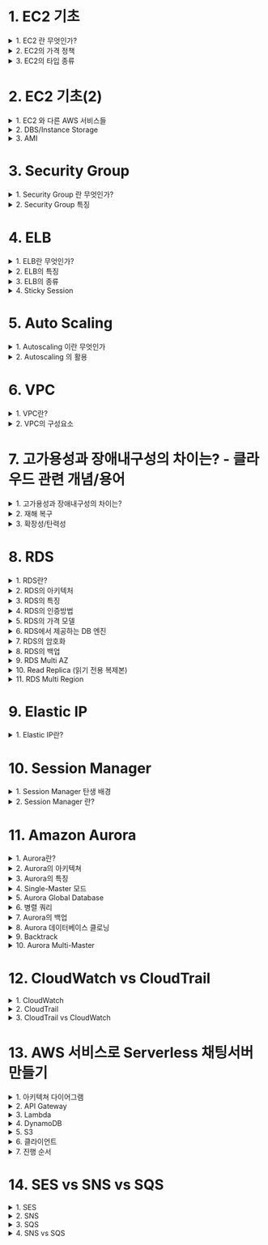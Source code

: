 
# 1. EC2 기초 

<details> <summary> 1. EC2 란 무엇인가? </summary>

## 1. EC2 란 무엇인가?

### 용어
- Elastic Compute Cloud 

### 정의
- Amazon Elastic Compush Cloud(EC2)는 안전하고 크기 조정이 가능한 컴퓨팅 파워를 클라우드에서 제공하는 웹 서비스이다.
- 개발자가 더 쉽게 웹 규모의 클라우드 컴퓨팅 작업을 할 수 있도록 설계되었다.
- Amazon EC2의 간단한 웹 서비스 인터페이스를 통해 간단하고 필요한 용량을 얻고 구성할 수 있다.
- 컴퓨팅 리소스에 대한 포괄적인 제어권을 제공하며, Amazon의 검증된 컴퓨팅 인프라에서 실행할 수 있다. 

### 특징
- 새로운 서버 인스턴스를 획득하고 부팅하는 데 필요한 시간을 단 몇 분으로 단축하므로 컴퓨팅 요구 사항의 변화에 따라 신속하게 용량을 확장하거나 축소할 수 있다.
- 실제 사용한 만큼만 요금을 지불하면 되므로, 컴퓨팅 비용이 절약된다.
- 개발자가 장애에 대한 복원력이 뛰어나고 일반적인 오류 상황에 영향을 받지 않는 애플리케이션을 구축할 수 있도록 도구를 제공한다.


</details>

<details> <summary> 2. EC2의 가격 정책 </summary>

## 2. EC2의 가격 정책

### On-Demand
- 실행하는 인스턴스에 따라 시간 또는 초당 컴퓨팅 파워로 측정된 가격을 지불
  - 약정은 필요 없음
  - 장기적인 수요 예측이 힘들거나 유연하게 EC2를 사용하고 싶을 때
  - 한번 써보고 싶을 때 

### Spot Instance
- 경매 형식으로 시장에 남는 인스턴스를 저렴하게 구매해서 쓰는  방식 
  - 최대 90%정도 저렴
  - 단 언제 도로 내주어야 할지 모름
  - 시작 종료가 자유롭거나 추가적인 컴퓨팅 파워가 필요한 경우 

### 예약 인스턴스(Reserved Instance-RI)
- 미리 일정 기간(1년~3년) 약정해서 쓰는 방식
  - 최대 75%까지 저렴 (On-Demand에 비해서)
  - 수요 예측이 확실할 때
  - 총 비용을 절감하기 위해 어느정도 기간의 약정이 가능한 사용자

### 전용 호스트(Dedicated)
- 실제 물리적인 서버를 임대하는 방식
  - 라이선스 이슈(Windows Server등)
  - 규정에 따라 필요한 경우 



</details>

<details> <summary> 3. EC2의 타입 종류 </summary>

## 3. EC2의 타입 종류

![image](https://user-images.githubusercontent.com/28394879/136486505-60bb1b4e-51f7-47c8-bbc6-681d39df87dd.png)


</details>

# 2. EC2 기초(2) 

<details> <summary> 1. EC2 와 다른 AWS 서비스들 </summary>

## 1. EC2 와 다른 AWS 서비스들

![image](https://user-images.githubusercontent.com/28394879/136922152-6d6d9a9b-6c72-476c-aecf-0f2f8e293f04.png)

</details>

<details> <summary> 2. DBS/Instance Storage </summary>

## 2. DBS/Instance Storage

### 용어 
- Elastic Block Store

### 정의 
- Amazon Elastic Block Store(EBS)는 AWS 클라우드의 Amazon EC2 인스턴스에 사용할 영구 블록 스토리지 볼륨을 제공한다.
- 각 Amazon EBS 볼륨은 가용 영역 내에 자동으로 뽁제되어 구성요소 장애로부터 보호해주고, 고가용성 및 내구성을 제공한다.
- Amazon EBS 볼륨은 워크로드 실행에 필요한 지연 시간이 잛고 일관된 성능을 제공한다.
- Amazon EBS를 사용하면 단 몇 분 내에 사용량을 많게 또는 적게 확장할 수 있으며, 프로비저닝한 부분에 대해서만 저렴한 비용을 지불한다.

![image](https://user-images.githubusercontent.com/28394879/136925202-f5785c89-9377-43ee-8fc2-45bbb47e424d.png)
- EBS Based: 반 영구적인 파일의 저장 가능
  - Snapshot 가능
  - 인스턴스 업그레이드 가능
  - STOP이 가능함
- Instance Store: 휘발성이나 빠른 방식
  - 빠르지만 저장이 필요 없는 경우
  - Stop이 불가능함 



</details>

<details> <summary> 3. AMI </summary>

## 3. AMI

### 용어
- Amazon Machine Image

### 정의
- Amazon 머신 이미지(AMI)는 인스턴스를 시작하는데 필요한 정보를 제공한다.
- 인스턴스를 시작할 때 AMI를 지정해야 한다.
- 동일한 구성의 인스턴스가 여러 개 필요할 때는 한 AMI에서 여러 인스턴스를 시작할 수 있다.
- 서로 다른 구성의 인스턴스가 필요할 때는 다양한 AMI를 사용하여 인스턴스를 시작하면 된다. 

### 특징

![image](https://user-images.githubusercontent.com/28394879/136926299-e8917a9f-404e-4a96-b485-c6722d608950.png)
- AMI는 다음을 포함한다
  - 1개 이상의 EBS 스냅샷 또는, 인스턴스 저장 지원 AMI의 경우, 인스턴스의 루트 볼륨에 대한 템플릿(예: 운영체제, 애플리케이션 서버, 애플리케이션)
  - AMI를 사용하여 인스턴스를 시작할 수 있는 AWS 계정을 제어하는 시작 권한
  - 시작될 때 인스턴스에 연결할 볼륨을 지정하는 블록 디바이스 매핑 




</details>



# 3. Security Group

<details> <summary> 1. Security Group 란 무엇인가? </summary>

## 1. Security Group 란 무엇인가?

![image](https://user-images.githubusercontent.com/28394879/136934211-085a6871-2ff6-423d-b208-88e55945c45f.png)

- 보안그룹은 인스턴스에 대한 인바운드 및 아웃바운드 트래픽을 제어하는 가상 방화벽 역할을 한다.
- VPC에서 인스턴스를 시작 할 때 최대 5개의 보안 그룹에 인스턴스를 할당할 수 있다.
- 보안 그룹은 **서브넷 수준이 아니라 인스턴스 수준에서 작동**하므로 VPC에 있는 서브넷의 각 인스턴스를 서로 다른 보안 그룹 세트에 할당할 수 있다.
- 시작 할 때 특정 그룹을 지정하지 않으면 인스턴스가 자동으로 VPC의 기본 보안 그룹에 할당된다.

</details>

<details> <summary> 2. Security Group 특징 </summary>

## 2. Security Group 특징

- 보안 장치
  - Network Access List(NACL)와 함께 방화벽의 역할을 하는 서비스
- Port 허용
  - 트래픽이 지나갈 수 있는 Port와 Source를 설정 가능
  - Deny는 불가능 -> NACL 로 가능 
- 인스턴스 단위
  - 하나의 인스턴스에 하나 이상의 SG설정 가능
  - NACL의 경우 서브넷 단위
  - 설정된 Instance는 설정한 모든 SG의 룰을 적용 받음


![image](https://user-images.githubusercontent.com/28394879/136935520-e5b45cb7-28e1-48e6-863f-02572c399284.png)

- 설정된 모든 룰을 사용해서 필터링
  - NACL의 경우 적용된 룰의 순서대로 필터링 
- Stateful  
  - Inbound로 들어온 트래픽이 별 다른 Outbound 설정 없이 나갈 수 있음
  - NACL은 Stateless

![image](https://user-images.githubusercontent.com/28394879/136936301-7550285b-8c2a-4428-9414-d4072812e38b.png)

![image](https://user-images.githubusercontent.com/28394879/136936510-05742607-16dc-4031-b1b4-972aa13cad5e.png)

</details>

# 4. ELB

<details> <summary> 1. ELB란 무엇인가? </summary>

## 1. ELB란 무엇인가?
![image](https://user-images.githubusercontent.com/28394879/137287365-896396b6-3eca-4894-afd1-6c1750340e39.png)

### 용어 
- Elastic Load Balancer

### 정의
- Elastic Load Balancing은 들어오는 애플리케이션 트래픽을 Amazon EC2 인스턴스, 컨테이너, IP 주소, Lambda 함수와 같은 여러 대상에 자동으로 분산시킨다.
- Elastic Load Balancing은 단일 가용 영역 또는 여러 가용 영역에서 다양한 애플리케이션 부하를 처리할 수 있다.
- Elastic Load Balancing이 제공하는 세 가지 로드 밸런서는 모두 애플리케이션의 내결함성에 필요한 **고가용성, 자동 확장/축소, 강력한 보안**을 갖추고 있다.

### Vertical Scale
![image](https://user-images.githubusercontent.com/28394879/137288267-d5a5a8b8-4907-44d1-9bcd-12a13be07bf1.png)

![image](https://user-images.githubusercontent.com/28394879/137288362-b1ce0bd9-4d9a-44b2-a8ee-ed6b544915a2.png)

### Horizontal Scale
![image](https://user-images.githubusercontent.com/28394879/137288510-7d1db362-be70-4dce-b59e-9c5bfe216d33.png)

![image](https://user-images.githubusercontent.com/28394879/137288634-1ed44f9c-a25e-41b1-a928-b698d694d0c2.png)


</details>

<details> <summary> 2. ELB의 특징 </summary>

## 2. ELB의 특징

- IP가 지속적으로 바뀜
  - 지속적으로 IP 주소가 바뀜
  - 따라서 도메인 기반으로 사용해야 함
- Health Check
  - 직접 트래픽을 발생시켜 Instance가 살아있는지를 체크함
  - InService, OutofService 두가지 상태로 나누어짐 
- 3가지 종류가 존재함
  - Application Load Balancer
  - Network Load Balancer
  - Classic Load Balancer



</details>

<details> <summary> 3. ELB의 종류 </summary>

## 3. ELB의 종류

### Application Load Balancer
- Application Level
- "똑똑한 놈"

### Network Load Balancer
- "빠른놈"
- Elastic IP 할당 가능 

### Classic Load Balancer
- "옛날놈"
- 요즘은 잘 안씀 


</details>

<details> <summary> 4. Sticky Session </summary>

## 4. Sticky Session

![image](https://user-images.githubusercontent.com/28394879/137290519-58ba8dec-02b3-400a-8973-20412d1fcc0b.png)
- 2개이상의 Instance가 있다고 했을때 A Instance의 웹서버에 로그인을하면 Session이 하나 발급될 것이다.
- 그런데, 한번더 요청을 했을때 B Instance의 웹서버에 요청하느라 Session이 없어 재로그인을 하라고 요청을 할 것이다.
- 이 것을 방지하기 위해 나온 것이 Sticky Session이다.
- Sticky Session은 사용자마다 어떤 인스턴스에 접근했는지를 저장해두고 다음번의 요청시에 해당하는 인스턴스로 접속할 수 있도록 해주는 것이다.





</details>



# 5. Auto Scaling

<details> <summary> 1. Autoscaling 이란 무엇인가 </summary>

## 1. Autoscaling 이란 무엇인가

- AWS Auto Scaling은 애플리케이션을 모니터링하고 용량을 자동으로 조정하여, **최대한 저렴한 비용으로 안정적**이고 예측 가능한 성능을 유지한다.
- AWS Auto Scaling을 사용하면 몇 분 만에 손쉽게 여러 서비스 전체에서 여러 리소스에 대해 애플리케이션 규모 조정을 설정 할 수 있다.

![image](https://user-images.githubusercontent.com/28394879/137873154-df8c7c15-d8a4-4c0c-9d71-2387331edfd4.png)


</details>

<details> <summary> 2. Autoscaling 의 활용 </summary>

## 2. Autoscaling 의 활용

- 최소한의 인스턴스 사용
- 원하는 만큼의 인스턴스 개수를 목표로 유지
- 최대 인스턴스 개수 이하로 인스턴스를 유지
- Availability Zone 에 골고루 분산될 수 있도록 인스턴스를 분배
- 항상 서비스가 유지될 수 있는 인스턴스를 확보 

### EC2 Auto Scaling의 구성
- Launch Configuration: 무엇을 어떻게 실행시킬 것인가?
  - EC2의 타입, 사이즈
  - AMI
  - Security Group, Key, IAM
  - User Data
- Monitoring: 언제 실행시킬 것인가? + 상태 확인
  - 예: CPU 점유율이 일정 %을 넘어섰을 때 추가로 실행 or 2개 이상이 필요한 스택에서 EC2 하나가 죽었을 때
  - Cloud Watch (And/Or) ELB 와 연계
- Desired Capacity: **얼만큼** 실행 시킬 것인가?
  - 예: 최소 1개 ~ 최대 3개
- Lifecycle Hook: 인스턴스 시작/종료 시 Callback
  - 다른 서비스와 연계하여 전/후 처리 가능 -> CloudWatch Event/SNS/SQS
  - Terminating: wait/Terminating: Proceed 상태로 전환
  - 기본 3600초 동안 기다림 ( 기다리는 동안 이미지 백업이나 로그 백업 등의 작업을 할 수 있게끔 )

### EC2 Auto Scaling의 순서도
![image](https://user-images.githubusercontent.com/28394879/137876824-8fb023db-f32b-4959-93c4-a1c930bf792f.png)


</details>


# 6. VPC

<details> <summary> 1. VPC란? </summary>

## 1. VPC란?

- Amazon Virtual Private Cloud(VPC)를 사용하면 AWS 클라우드에서 **논리적으로 격리된 공간**을 프로비저닝 하여 고객이 정의하는 **가상 네트워크**에서 AWS 리소스를 시작할 수 있다.   
- **IP 주소 범위 선택, 서브넷 생성, 라우팅 테이블 및 네트워크 게이트 구성** 등 가상 네트워킹 환성을 완벽하게 제어할 수 있다. 
- VPC에서 IPv4와 IPv6를 모두 사용하여 리소스와 애플리케이션에 안전하고 쉽게 액세스 할 수 있다.

- Default VPC
  - 계정 생성 시 자동으로 셋업 되어 있음(모든 리전에)
  - 모든 서브넷의 인터넷 접근이 가능함
  - EC2가 퍼블릭 IP와 Private IP 모두 가지고 있음
  - 삭제시 복구 불가
- Custom VPC
  - 새로 만들어야 함
  - Default VPC의 특징을 가지고 있지 않음 

- VPC를 사용하여 할 수 있는 일들
  - EC2 실행 가능
  - 서브넷을 구성 가능
  - 보안 설정(Ip block, 인터넷에 노출되지 않은 EC2 구성 등) 가능
- VPC Peering: VPC간에 연결
  - Transitive Peering 불가능: 한 다리 건너 연결 되어 있다고 해서 Peering이 된 것이 아님
- VPC Flow Log
  - VPC의 로그를 CloudWatch에 저장 가능
- IP 대역 지정 가능
- Region에 하나: 다른 Region으로 확장 불가능 

</details>

<details> <summary> 2. VPC의 구성요소 </summary>

## 2. VPC의 구성요소

![image](https://user-images.githubusercontent.com/28394879/141058705-4ac55134-69e5-441a-b1ba-3b4f71c90e28.png)

1. **A**vailability **Z**one
2. Subnet
3. **I**nternet **G**ate **W**ay
4. **N**etwork **A**ccess **C**ontrol **L**ist/Secuirty Group
5. Route Table
6. **N**etwork **A**ddress **T**ranslation Instance/NAT Gateway
7. Bastion Host
8. VPC Endpoint


### Availability Zone
- 물리적으로 분리되어 있는 인프라가 모여 있는 데이터 센터
- 고가용성을 위해서 항상 일정 거리 이상 떨어져 있음
- 하나의 리전은 2개 이상의 AZ로 이루어져 있음 
  - 계정 1의 AZ-A는 계정 2의 AZ-A와 다른곳에 있음 

![image](https://user-images.githubusercontent.com/28394879/141059214-0bf68399-1fb8-4a6e-9b75-83d29d2cb893.png)

### Subnet
- VPC의 하위 단위
- 하나의 AZ에만 생성 가능: 다른 AZ로 확장 불가 
  - 하나의 AZ에는 여러 Subnet 생성 가능 
- Private Subnet: 인터넷에 접근 불가능한 Subnet
- Public Subnet: 인터넷에 접근 가능한 Subnet
- CIDR block range 설정 가능 

### Internet Gateway(IGW)
- 인터넷으로 나가는 경로 
- 고가용성이 확보되어 있음 
- IGW로 연결되어 있지 않은 서브넷=Private Subnet
- Route Table에서 연결해줘야 함


### NACL/Security Group
- 검문소
- NACL => Stateless, SG => Stateful
- 기본적으로 VPC 생성시 만들어줌
- Deny는 NACL에서만 가능

### Route Table
![image](https://user-images.githubusercontent.com/28394879/141064479-4e31b75a-e564-40a1-8574-306f150a2def.png)

- 트래픽이 어디로 가야 할지 알려주는 이정표
- 기본적으로 VPC 생성시 만들어줌 


### NAT Instance/NAT Gateway

![image](https://user-images.githubusercontent.com/28394879/141087041-97f1c809-eb26-4950-88ea-5b900c7637e6.png)

- Private Instance가 외부의 인터넷과 통신하기 위한 통로 
- NAT Instance는 단일 Instance / NAT Gateway는 AWS에서 제공하는 서비스
- NAT Instance를 사용할 때 Source/Destination Check을 해제해야 함 
- NAT Instance는 Public Subnet에 있어야 함


### Bastion Host

![image](https://user-images.githubusercontent.com/28394879/141087702-b6cdb535-04ea-4c4a-8624-3cf642539183.png)


- Private Instance 에 접근하기 위한 Instance 
- Public Subnet에 위치해야 함


### VPC Endpoint
- VPC 엔드포인트를 통해 인터넷 게이트웨이, NAT 디바이스, VPN 연결 또는 AWS Direct Connect 연결을 필요로 하지 않고 AWS PrivateLink 구동 지원 AWS 서비스 및 VPC 엔드포인트 서비스에 **비공개**로 연결할 수 있다.
- VPC의 인스턴스는 서비스의 리소스와 통신하는데 **퍼블릭 IP 주소를 필요로 하지 않다**
- VPC와 기타 서비스 간의 트래픽은 **Amazon 네트워크를 벗어나지 않는다.**

#### VPC Endpoint 종류

![image](https://user-images.githubusercontent.com/28394879/141247694-0059b7ae-aa55-4f35-96e1-03e15351161e.png)
- Interface Endpoint: ENI(Elastic Network Interface) 기반 
  - Private ip 를 만들어 서비스로 연결시켜줌
  - 많은 서비스들을 지원 (SQS, SNS, Kinesis, Sagemaker 등)

![image](https://user-images.githubusercontent.com/28394879/141247612-e2e9ef57-147f-4889-81c2-c4b2d6ab6293.png)
- Gateway Endpoint: 라우팅 테이블에서 경로의 대상으로 지정하여 사용
  - S3, DynamoDB 지원

</details>



# 7. 고가용성과 장애내구성의 차이는? - 클라우드 관련 개념/용어

<details> <summary> 1. 고가용성과 장애내구성의 차이는? </summary>

## 1. 고가용성과 장애내구성의 차이는?

- 고가용성(High Availability, HA): 장애 상황을 해결하고 서비스를 지속할 수 있는 능력
  - 장애 상황을 위한 준비가 필요
- 장애 내구성 or 내결함성(Fault Tolerance): 장애 상황에도 서비스를 지속할 수 있는 능력
  - 장애 상황에 영향을 받지 않는 아키텍처가 필요 

![image](https://user-images.githubusercontent.com/28394879/141256455-d986a851-5aba-4ec0-871f-f9ea4cb91206.png)


</details>

<details> <summary> 2. 재해 복구 </summary>

## 2. 재해 복구

- 재해 복구(disaster recovery)
  - 말 그대로 장애 상황을 복구하는 것


</details>

<details> <summary> 3. 확장성/탄력성 </summary>

## 3. 확장성/탄력성

![image](https://user-images.githubusercontent.com/28394879/141257750-4bbd0946-33c1-4e09-b308-ecc6bc9529a5.png)
- 확장성(Scalable): 쉽고 빠르게 규모를 늘릴 수 있는 능력
  - 주로 수요에 따라 컴퓨팅 파워 혹은 용량 확장 


![image](https://user-images.githubusercontent.com/28394879/141257658-d3bb6d6f-9423-4135-a2e6-27b39610924a.png)
- 탄력성(Elastic): 수요에 따라 컴퓨팅 파워/용량을 확장하거나 축소할 수 있는 능력
  - 불필요한 자원을 사용하지 않고 비용 최적화에 필수적인 능력 

</details>



# 8. RDS

<details> <summary> 1. RDS란? </summary>

## 1. RDS란?

- Amazon Relational Database Service(RDS)를 사용하면 클라우드에서 관계형 데이터베이스를 간편하게 설정, 운영 및 확장할 수 있다.
- 하드웨어 프로비저닝, 데이터베이스 설정, 패치 및 백업과 같은 시간 소모적인 관리 작업을 자동화하면서 비용 효율적이고 크기 조정 가능한 용량을 제공한다.
- 사용자가 애플리케이션에 집중하여 애플리케이션에 필요한 빠른 성능, 고가용성, 보안 및 호환성을 제공할 수 있도록 지원한다.

</details>

<details> <summary> 2. RDS의 아키텍처 </summary>

## 2. RDS의 아키텍처 

![image](https://user-images.githubusercontent.com/28394879/141259851-a09fe71d-97fd-4716-92de-9154f23cf694.png)

</details>

<details> <summary> 3. RDS의 특징 </summary>

## 3. RDS의 특징

- 관계형 데이터베이스를 제공하는 서비스
  - Relational Database Service: **관계형** 데이터베이스
  - <--> NoSql(DynamoDB, DocumentDB, ElasticCache)
- 가상 머신 위에서 동작
  - 단 직접 시스템에 직접 로그인 불가능 -> OS 패치, 관리 등은 AWS의 역할
- RDS는 Serverless 서비스가 아님
  - 단 Aurora Serverless는 말그대로 Serverless 서비스
- CloudWatch 와 연동
  - DB 인스턴스의 모니터링(EC2와 동일)
  - DB에서 발생하는 여러 로그 (Error Log, General Log 등)을 CloudWatch와 연동하여 확인 가능
- 내부에서는 EC2를 활용
  - VPC안에서 동작
    - 기본적으로 public IP를 부여하지 않아 외부에서 접근 불가능
    - 설정에 따라 public 으로 오픈 가능(DNS로 접근)
  - 서브넷과 보안그룹 지정 필요
  - EC2 타입의 지정 필요
  - 스토리지는 EBS를 활용
    - EBS 타입의 선택 필요
    - 생성시 EBS의 용량을 지정해서 생성
- Parameter Group: Root유저만 설정 가능한 DB의 설정값들을 모아 그룹화한 개념
  - DB 클러스터에 파라메터 그룹을 적용시켜 설정값을 적용
- 업데이트
  - 마이너 버전 엔진 업데이트는 자동으로 업데이트 설정 가능
  - 기타 업데이트의 경우 점검 시간(Maintenance Window)를 설정하여 특정 시간에 업데이트가 이루어질수 있도록 설정 가능 
 
</details>

<details> <summary> 4. RDS의 인증방법 </summary>

## 4. RDS의 인증방법 

- 전통적인 유저/패스워드 방식
  - AWS Secret Manager와 연동하여 자동 로테이션 가능
- IAM DB 인증
  - 데이터베이스를 IAM 유저 크레덴셜/Role을 통해 관리 가능
- Kerberos 인증

</details>

<details> <summary> 5. RDS의 가격 모델 </summary>

## 5. RDS의 가격 모델

- 컴퓨팅 파워 + 스토리지 용량 + 백업 용량 + 네트워크 비용
- Reserved Instance 구매 가능
  - EC2와 마찬가지로 일정 기간을 계약하여 저렴한 가격에 서비스를 이용

</details>

<details> <summary> 6. RDS에서 제공하는 DB 엔진  </summary>

## 6. RDS에서 제공하는 DB 엔진

- MS SQL Server 
- Oracle
  - Oracle OLAP
- MySQL Server
- PostgreSQL
- MariaDB
- Amazon Aurora

- MS SQL Server, Oracle, Oracle OLAP는 오픈소스가 아니기 떄문에 라이선스 비용 추가(자신의 러이선스 사용 가능)

</details>

<details> <summary> 7. RDS의 암호화  </summary>

## 7. RDS의 암호화

- 암호화 지원
  - SQL 서버 혹은 Oracle에서는 TDE(Transparent Data Encryption) 지원
  - 모든 엔진에서 EBS 볼륨 암호화 지원
    - Default Master Key 혹은 생성한 Master Key 선택 가능
  - 자동 백업, 스냅샷, Read Replica 등에 적용됨 

</details>

<details> <summary> 8. RDS의 백업  </summary>

## 8. RDS의 백업

- 자동 백업
  - 매일마다 스냅샷을 만들고 트렌젝션 로그를 저장
  - 데이터는 S3에 저장되며 데이터베이스의 크기 만큼의 공간 점유
  - 저장된 데이터를 바탕으로 일정 기간 내의 특정 시간으로 롤백 가능
    - 다른 DB 클러스터를 새로 생성
  - 1~35일 까지 보관 지원
  - Backup을 시행할 때는 약간의 딜레이 발생 가능성
  - 기본적으로 사용 상태로 설정되어 있음
- 수동 백업(DB 스냅샷)
  - 유저, 혹은 다른 프로세스로 부터 요청에 따라 만들어지는 스냅샷
  - 데이터베이스가 삭제된 이후에도 계속 보관
  - 스냅샷의 복구는 항상 새로운 DB Instance를 생성하여 수행

</details>

<details> <summary> 9. RDS Multi AZ  </summary>

## 9. RDS Multi AZ
- 두 개 이상의 AZ에 걸쳐 데이터베이스를 구축하고 원본과 다른 DB (Standby)를 자동으로 동기화(Sync)
  - SQL Server, Oracle, MySQL, PosgreSQL, MariaDB에서 지원
  - Aurora의 경우 다중 AZ를 설계 단계에서 지원
- 원본 DB의 장애 발생 시 자동으로 다른 DB가 원본으로 승격됨(DNS가 Standby DB로)
- StandBy DB는 접근 불가능
- 퍼포먼스의 상승 효과가 아닌 안정성을 위한 서비스

![image](https://user-images.githubusercontent.com/28394879/141416100-f7134381-f45f-4a7e-bff1-5086adf3d94a.png)

![image](https://user-images.githubusercontent.com/28394879/141416236-cf001439-dbfc-4645-8585-fd05c4d9ce81.png)

</details>


<details> <summary> 10. Read Replica (읽기 전용 복제본)  </summary>

## 10. Read Replica (읽기 전용 복제본)
- 원래 데이터베이스의 읽기 전용 복제본을 생성(Async)
  - 쓰기는 원본 데이터베이스, 읽기는 복제본에서 처리하여 워크로드 분산
  - Mysql, PostgreSQL, MariaDB, Oracle, Aurora에서 지원
- 안정성이 아닌 퍼포먼스를 위한 서비스
- 총 5개 까지 생성 가능
- 각각의 복제본은 고유 DNS가 할당됨 => 접근 가능
  - 원본 DB의 장애 발생 시 수동으로 DNS 변경이 필요함
- 복제본 자체에 Multi-AZ 설정 가능(MySQL, MariaDB, PostgreSQL, and Oracle)
- Multi-AZ DB에 Read Replica 설정 가능
- 자동 백업이 활성화 되어 있어야 읽기 전용 복제본 생성 가능
- 각 DB의 엔진 버전이 다를 수 있음

![image](https://user-images.githubusercontent.com/28394879/141417131-c92bc7c6-8f64-4644-b2c0-7eb8e2bd2fb6.png)

![image](https://user-images.githubusercontent.com/28394879/141417813-182df6ec-a81b-4055-8014-e63a4e3e7a9a.png)

**위 사진에서 복제를 끊고 아래 사진처럼 구성할 수 있다**  

![image](https://user-images.githubusercontent.com/28394879/141417884-68265c7c-25f5-497d-87de-1cae5cf13eb8.png)

</details>

<details> <summary> 11. RDS Multi Region  </summary>

## 11. RDS Multi Region

- 다른 리전에 지속적으로 동기화 시키는 DB클러스터를 생성
  - Async 복제
- 주로 로컬 퍼포먼스 혹은 DR(Disaster Recovery)시나리오로 활용
- 각 리전별로 자동 백업 가능
- 리전별로 Multi-AZ 가능

![image](https://user-images.githubusercontent.com/28394879/141418965-f6e98382-43bf-4a2e-ba53-b7e2036d607c.png)

</details>

# 9. Elastic IP

<details> <summary> 1. Elastic IP란? </summary>

## 1. Elastic IP란?

### ENI
- Elastic Network Interface
  - MAC address
  - 원본/대상 확인
  - 한 개 이상의 보안 그룹
  - 한 개의 메인 프라이빗 IPv4
  - 한 개 이상의 보조 프라이빗 IPv4
  - 한 개 이상의 IPv6 주소
  - 하나의 퍼블릭 IPv4 주소 

EC2에는 여러대의 ENI를 붙일 수 있다. (EC2의 타입에 따라 붙일 수 있는 개수가 다르다)  
ENI에 부여된 public IP는 계속해서 바뀐다.  
Elastic IP Address는 고정된 public IP로 ENI에 붙일 수 있는 서비스이다. 

![image](https://user-images.githubusercontent.com/28394879/141428277-ea3223bc-86c7-48a0-90c7-b7c498d5dd75.png)


### Elastic IP
- 사용은 무료
- 사용하지 않거나 ENI에 붙어있지 않을때만 사용료 지불 
- EC2뿐만아니라, Netwrok Load Balancer 혹은 NAT Gateway에도 고정IP를 부여하는데 사용할 수 있다. 
![image](https://user-images.githubusercontent.com/28394879/141428421-e322e5da-2641-4d79-a130-1a5a480bb122.png)


</details>

# 10. Session Manager

<details> <summary> 1. Session Manager 탄생 배경 </summary>

## 1. Session Manager 탄생 배경

![image](https://user-images.githubusercontent.com/28394879/141436264-dceb30d4-7304-420c-859d-45064cef4fee.png)
- EC2의 개수가 늘어감에 따라 각각 다른 pem파일들을 관리하기 힘들어 진다.
- Bastion Host로 관리할지라도 매번 접속할 때 Bastion Host를 거쳐야 한다는 번거로움이 있다.

이것을 해결하기 위해서 나온 것이 Session Manager이다. 

</details>

<details> <summary> 2. Session Manager 란? </summary>

## 2. Session Manager 란?

### Systems Manager Session Manager
- 완전 관리형 AWS 서비스로 EC2 및 온프레미스 인스턴스, 가상머신을 브라우저 기반의 쉘 혹은 AWS CLI로 관리할 수 있는 서비스


### System Manager 
![image](https://user-images.githubusercontent.com/28394879/141436794-93d1c12c-4a05-4a48-a739-d023204e2ecd.png)

원래는 위의 사진과 같이 굉장히 복잡하게 관리 했던 것들을 아래 사진으로 관리할 수 있는 것이 AWS Systems Manager이다.  

![image](https://user-images.githubusercontent.com/28394879/141436884-929f4ceb-2697-4958-ba84-9d273fe14fea.png)

### Session Manager의 장점
- 인스턴스에 대해 원클릭 액세스를 제공하는 관리형 서비스 
- 인스턴스에 SSH연결 없이, 포트를 열 필요 없이, 배스천 호스트를 유지할 필요 없이 인스턴스에 로그인 가능 
- IAM 유저 단위로 제어 가능(Key파일로 제어할 필요 없음) 
  - 예) 수백개의 인스턴스에 대해 일일이 로그인을 위한 키 파일을 관리해야 할 때 
  - 개발자 별로 지정된 팀의 인스턴스만 로그인 할 수 있도록 하고 싶을 때
- 웹브라우저 기반으로 OS와 무관하게 사용 가능
- 로깅 과 감사
  - 언제 어디서 누가 접속했는지 확인 가능(CloudTrail)
  - 접속 기록과 사용한 모든 커맨드 및 출력 내역을 S3 혹은 CloudWatch로 전송 가능
  - AWS의 서비스와 연동되어 있어 다양한 시나리오 구현 가능
    - 예: EventBridge 등과 연동하여 실시간으로 접근에 대한 알림을 받기 

</details>

# 11. Amazon Aurora

<details> <summary> 1. Aurora란? </summary>

## 1. Aurora란?

- 고성능 상용 데이터베이스의 성능과 가용성에 오픈 소스 데이터베이스의 간편성과 비용 효율성을 결합하였으며 클라우드를 위해 구축된 MySQL 및 PostgreSQL 호환 관계형 데이터베이스이다.
- 표준 MySQL 데이터베이스보다 최대 5배 빠르고 표준 PostgreSQL 데이터베이스보다 3배 빠르다.
- 1/10의 비용으로 상용 데이터베이스의 보안, 가용성 및 안정성을 제공한다.
- 하드웨어 프로비저닝, 데이터베이스 설정, 패치 및 백업과 같은 시간 소모적인 관리 작업을 자동화하는 Amazon Relational Database Service(RDS)에서 Amazon Aurora의 모든 것은 관리한다.
 

</details>

<details> <summary> 2. Aurora의 아키텍쳐 </summary>

## 2. Aurora의 아키텍쳐

### Aurora의 아키텍쳐 (Single-Master)  
![image](https://user-images.githubusercontent.com/28394879/141725880-66b8285c-0f21-45e1-a751-20ab4f5d92b7.png)


### Aurora의 아키텍쳐 (Multi-Master)  
![image](https://user-images.githubusercontent.com/28394879/141935073-90caf347-f14e-4603-a77b-e02e83b1d49d.png)

</details>

<details> <summary> 3. Aurora의 특징 </summary>

## 3. Aurora의 특징

- MySQL / PostgreSQL 지원
- 두 가지 모드
  - 다수의 노드로 읽기 쓰기가 가능한 Multi-Master
  - 한 개의 쓰기 전용 노드와 다수의 읽기 전용 노드(Aurora Replicas) 구성의 Single-Master
- 용량의 자동 증감: 10G 부터 시작하여 10GB 단위로 용량 증가(최대 128TB)
- 연산 능력: 96vCPU와 768GB 까지 증가 가능 (db.r5.24xlarge)
- 데이터의 분산 저장: 각 AZ마다 2개의 데이터 복제본 저장 x 최소 3개이상의 AZ = 최소 6개의 복제본
  - 3개 이상을 잃어버리기 전엔 쓰기 능력이 유지
  - 4개 이상을 잃어버리기 전에는 읽기 능력 유지
  - 손실된 복제본은 자가 치유: 지속적으로 손실된 부분을 검사 후 복구
  - Quorum 모델 사용 

</details>


<details> <summary> 4. Single-Master 모드 </summary>

## 4. Single-Master 모드

- 한대의 Writer 인스턴스와 다수의 읽기 전용 인스턴스 (Aurora Replicas) 로 구성
- 총 15개의 Replica 생성 가능
- Async 복제
- 하나의 리전안에 생성 가능
- Writer가 죽을 경우 자동으로 Replica중 하나가 Writer로 Failover
  - 데이터 손실 없이 Failover시 메인으로 승격 가능
- 고가용성(High Availability)를 확보

</details>

<details> <summary> 5. Aurora Global Database </summary>

## 5. Aurora Global Database

- 전 세계의 모든 리전에서 1초내의 지연시간으로 떼이터 액세스 가능
- 재해복구용도로 활용 가능
  - 유사시 보조 리전중 하나를 승격으로 메인으로 활용
  - 1초의 RPO(복구 목표 지점)
  - 1분 미만의 RTO(복구 목표 시간)
- 보조 리전에는 총 16개의 Read 전용 노드 생성 가능 (원래는 15개)

![image](https://user-images.githubusercontent.com/28394879/141939570-65e285fb-8ffc-447c-afc3-9a29d3c00a20.png) 

</details>

<details> <summary> 6. 병렬 쿼리 </summary>

## 6. 병렬 쿼리

- 다수의 읽기 노드를 통해 쿼리를 병렬로 처리하는 모드
  - 빠름
  - 부하 분산(CPU, memory)
- MySQL 5.6/5.7에서만 지원
- 몇몇 남은 인스턴스(db.t2, db.t3등)에서는 지원하지 않음


</details>

<details> <summary> 7. Aurora의 백업 </summary>

## 7. Aurora의 백업

- 읽기 복제본(Read Replica)지원 (Aurora Replica와 다른개념)
  - MySQL DB의 Binary log 복제(Binlog)
  - 단 다른 리전에만 생성 가능
- RDS와 마찬가지로 자동/수동 백업 가능
  - 자동 백업의 경우 1~35일 동안 보관 (S3에 보관)
  - 수동 백업(스냅샷) 가능
  - 백업 데이터를 복원할 경우 다른 데이터베이스를 생성


</details>

<details> <summary> 8. Aurora 데이터베이스 클로닝 </summary>

## 8. Aurora 데이터베이스 클로닝

- 기존의 데이터베이스에서 새로운 데이터베이스를 복제
  - 스냅샷을 통해 새로운 데이터베이스를 생성하는 것 보다 빠르고 저렴함
- Copy-On-Write 프로토콜 사용
  - 기존 클러스터를 삭제해도 제대로 동작


</details>

<details> <summary> 9. Backtrack </summary>

## 9. Backtrack

- 기존의 DB를 특정 시점으로 되돌리는 것(새로운 DB가 아닌 기존 DB)
  - DB관리의 실수를 쉽게 만회 가능 (예: Where 없는 Delete)
  - 새로운 DB를 생성하는 것 보다 훨씬 빠름
  - 앞 뒤로 시점을 이동할 수 있기 때문에 원하는 지점을 빠르게 찾을 수 있음
- Backtrack Window
  - Target Backtrack Window
    - 어느 시점 만큼 DB를 되돌리기 위한 데이터를 저장할 것인지
      - 지정 시점 이전으로는 Backtrack 불가능
  - Actual Backtrack Window
    - 실제로 시간을 얼만큼 되돌릴지
    - Target Backtrack Window보다 작아야 함 
- Backtrack 활성화시 시간당 DB의 변화를 저장
  - 저장 된 용량만큼 비용 지불
  - DB 변화가 많을수록 많은 로그 = 많은 비용
  - DB로그가 너무 많아 Actual Backtrack Window가 Target Backtrack Window(설정값) 보다 작을 경우, 알림을 준다.
- MySQL만 가능
- Aurora생성시 Backtrack을 설정 한 DB만 Backtrack 가능
  - 스냅샷을 복구하거나 Clone을 통해 기능 활성화 가능
- Multi-Master 상태에서는 Backtrack 불가능

</details>


<details> <summary> 10. Aurora Multi-Master </summary>

## 10. Aurora Multi-Master

- 최대 4개의 노드가 읽기 / 쓰기를 담당
  - 각 노드는 독립적: 정지/재부팅/삭제 등에 서로 영향 받지 않음
- 지속적인 가용성(Continuous Availability) 제공
- 주로 Multitenant 혹은 Sharding이 적용된 어플리케이션에 좋은 성능


</details>


# 12. CloudWatch vs CloudTrail 

<details> <summary> 1. CloudWatch </summary>

## 1. CloudWatch


### 용어
- Devops 엔지니어, 개발자, SRE(사이트 안정성 엔지니어) 및 IT 관리자를 위해 구축된 모니터링 및 관찰 기능 서비스이다.
- 애플리케이션을 모니터링하고, 시스템 전반의 성능 변경 사항에 대응하며, 리소스 사용률을 최적화하고, 운영상태에 대한 통합된 보기를 확보하는데 필요한 데이터와 실행 가능한 통찰력을 제공한다.


### 특징 
- AWS에서 제공하는 AWS 서비스 전반에 대한 모니터링 서비스: **퍼포먼스 체크**
- 크게 3가지 기능을 제공
  - 로그
  - 경보
  - 이벤트 
- 기타 로그를 위한 대시보드 등의 기능 제공


### CloudWatch 로그
- AWS 내외의 로그를 모아 보관하고 사용자에게 전달 
- 주요 서비스들에 대한 모니터링 (로그, 메트릭 등) 제공
  - EC2. Autoscaling Groups, ELB, Route 53
  - CloudFront, EBS, Storage Gateway 등등
- 주오 서비스의 출력 결과 기록 (Lambda 등)
- 사용자가 직접 로그 그룹을 만들어 외부로부터 로그를 적제 가능 
  - 주로 온프레미스의 로그를 저장 및 사용
- 로그를 쿼리 형식으로 분석 가능한 Insight 활용 가능 

### CloudWatch 이벤트
- 일정 주기 혹은 AWS의 여러 이벤트를 감지해 다른 AWS 서비스를(SNS, Lambda 등) 호출하는 규칙 
  - EventBridge 규칙과 동일
- 일정 주기로 이벤트 생성 가능
  - 예: 매시 정각마다 하루에 쌓인 로그를 분석
- AWS의 여러 이벤트를 잡아 생성

![image](https://user-images.githubusercontent.com/28394879/141958237-d8fb0542-f5c1-4e32-85a8-20e24ff78097.png)


### CloudWatch 경보
- 로그를 기반으로 지표를 생성해서 특정 지표에 조건에 따라 경보 발생
  - 경보는 다른 서비스(SNS를 통해) 호출 가능
- 예시
  - CPU 사용량이 일정 수준 이상이라면~
  - 호출 Lambda에 에러가 발생한다면~


</details>

<details> <summary> 2. CloudTrail </summary>

## 2. CloudTrail

### CloudTrail 용어
- AWS 계정의 거버넌스, 규정 준수, 운영 감사, 위험 감사를 지원하는 서비스이다.
- CloudTrail을 사용하면 AWS 인프라에서 계정 활동과 관련된 작업을 기록하고 지속적으로 모니터링하며 보관할 수 있다.

### CloudTrail 특징
- AWS의 보안 및 감사를 위한 서비스: 감시(CCTV)
- 여러 서비스에 대해 API 이용 로그 등을 제공
  - API 호출의 시간 및 결과, 에러, 사용 인증 정보 등을 기록
  - S3 와 람다의 경우 따로 활성화가 필요
  - AWS CLI, 콘솔 이용, API 호출 등 모든 이벤트가 대상
    - 몇몇 Data API의 경우 수동으로 활성화 필요 (S3, Lambda, DynamoDB등)

</details>

<details> <summary> 3. CloudTrail vs CloudWatch </summary>

## 3. CloudTrail vs CloudWatch

- CloudTrail: AWS를 감사(audit) 하기 위한 서비스: **감시(CCTV)!**
  - AWS의 모든 서비스가 사용될 때 마다 사용 로그를 저장
  - AWS가 언제 어디서 누구에 의해 사용되었는가?
  - 단순하게 AWS 사용 로그만 저장
- CloudWatch: AWS를 모니터링 하기 위한 서비스: **퍼포먼스 체크!**
  - AWS의 서비스 뿐만 아니라 어플리케이션의 로그 및 동작 로그 취합
  - 어플리케이션이 어떻게 동작하였는가? 무슨 버그였는가? 메모리는 얼마나 소모되었는가?
  - 대시보드 및 알람 등 모니터링을 위한 서비스 제공

</details>



# 13. AWS 서비스로 Serverless 채팅서버 만들기 

<details> <summary> 1. 아키텍쳐 다이어그램 </summary>

## 1. 아키텍쳐 다이어그램

![image](https://user-images.githubusercontent.com/28394879/142091595-82de0869-c2d0-46ac-989e-19a0ac0b0027.png)

</details>

<details> <summary> 2. API Gateway </summary>

## 2. API Gateway

- API형식으로 AWS 서비스에 접근할 수 있도록 해주는 서비스
- REST API
  - Lambda를 HTTP 프로토콜 기반의 REST API로 호출
- Webocket
  - Websocket 프로토콜로 Lambda를 호출
  - Websocket으로 붙을 때 ConnectionId를 부여
  - ConnectionID로 구분 된 클라이언트에 메시지 전송 가능 

</details>

<details> <summary> 3. Lambda </summary>

## 3. Lambda

- Servless 기반으로 코드를 실행할 수 있는 서비스
- 총 4개의 Lambda
  - 웹소켓 연결
    - ConnectionID를 DynamoDB(유저목록)에 저장
  - 웹소켓 연결 해제
    - ConnectionID를 DynamoDB(유저목록)에서 삭제
  - 채팅 입력
    - DynamoDB (채팅)에 채팅 내용 기록
    - 해당 방에 ConnectionID를 DynamoDB에서 불러와 채팅 내용을 API Gateway Websocket를 통해 전달
  - 채팅 가져오기
    - DynamoDB(채팅)에서 채팅 내용을 가져오기

</details>


<details> <summary> 4. DynamoDB </summary>

## 4. DynamoDB

- Key-Value 기반의 완전관리 Document DB
- Serverless
- 총 2개의 테이블
  - 채팅 메시지: 채팅 내용을 저장
  - 유저 목록: 채팅방에 접속된 유저들의 ConnectionID를 저장

</details>

<details> <summary> 5. S3 </summary>

## 5. S3

- Simple Storage Service
  - 객체 스토리지 서비스
  - Static Web Hosting(정적 웹 호스팅 가능)

</details>

<details> <summary> 6. 클라이언트 </summary>

## 6. 클라이언트

- React 기반
- 간단한 채팅 UI를 갖춘 클라이언트 
- Websocket/HTTP 프로토콜로 API에 접근

</details>

<details> <summary> 7. 진행 순서 </summary>

## 7. 진행 순서

- IAM Role 생성
- API Gateway 생성
- DynamoDB 생성
- Lambda 생성
  - API Gateway와 연동
- 클라이언트 테스트
- 번회: Serverless 로 만들어보기 

</details>

# 14. SES vs SNS vs SQS

<details> <summary> 1. SES </summary>

## 1. SES

### 용어
- Amazon Simple Email Service(SES)는 개발자가 모든 애플리케이션 안에서 이메일을 보낼 수 있는 경제적이고, 유연하며, 확장 가능한 이메일 서비스이다.
- SES를 빠르게 구성하여 트랜잭션, 마케팅 또는 대량 이메일 커뮤니케이션을 포함한 다수의 이메일 사용 사례를 지원할 수 있다.

### 특징
- Email을 보내거나 받을 수 있는 서비스
- 이메일을 받을 때 여러 방법으로 처리 가능
  - Lambda 호출
  - SNS 호출
  - S3에 이메일 저장
- 대량의 이메일을 보내기 위해서는 샌드박스 모드 해제 필요(Aws Support 센터)


</details>

<details> <summary> 2. SNS </summary>

## 2. SNS

### 용어
- Amazon Simple Notification Service
- 애플리케이션 간 (A2A) 및 애플리케이션과 사용자 간(A2P) 통신 모두를 위한 완전관리형 메시징 서비스이다. 

### 특징
- Pub/Sub 기반의 메시징 서비스
  - 하나의 토픽을 여러 주체가 구독
    - 토픽에 전달된 내용을 구독한 모든 주체가 전달받아 처리
- 다양한 프로토콜로 메시지 전달 가능
  - 이메일
  - HTTP(S)
  - SQS
  - SMS
  - Lambda
- 하나의 메시지를 여러 서비스에서 처리

### Pub/Sub
![image](https://user-images.githubusercontent.com/28394879/142126896-e96398d7-2b05-411c-8c38-e6dd61105ff2.png)


### 전달 대상
![image](https://user-images.githubusercontent.com/28394879/142127030-d43b82d2-d3d6-4c5f-b98f-8ddde8b00e77.png)


### Fan Out Architecture
![image](https://user-images.githubusercontent.com/28394879/142127118-07352042-2410-4fc3-8218-aa5709db8aa9.png)

</details>

<details> <summary> 3. SQS </summary>

## 3. SQS

### 용어
- Amazon Simple Queue Service
- 마이크로 서비스, 분산 시스템 및 서버리스 애플리케이션을 쉽게 분리하고 확장할 수 있도록 지원하는 완전관리형 메시지 대기열 서비스이다. 

### 특징
- AWS에서 제공하는 큐 서비스
  - 다른 서비스에서 사용할 수 있도록 메시지를 잠시 저장하는 용도
  - 최대 사이즈: 256kb, 최대 14일까지 저장 가능
- 주로 AWS 서비스들의 느슨한 연결을 수립하려 상요
- 하나의 메시지를 한번만 처리
- AWS에서 제일 오래된 서비스

### SQS의 필요성  
![image](https://user-images.githubusercontent.com/28394879/142127504-d54d3b24-e6bf-42fd-9105-baac740324b5.png)

- 위의 경우에는 EC2가 죽었을 경우 별도의 복구나 조치를 취할 수 없음. 

![image](https://user-images.githubusercontent.com/28394879/142127604-8edf8b84-30e5-49a3-bf4f-61faaa617956.png)
- 인코딩 서버들중에 먼저뺀 애가 처리하는방법임. (하나의 메시지는 하나의 EC2 인코딩만 처리)
- 장점1) 인코딩 서버가 전체가 다 죽더라도, SQS에 메시지가 저장되어있기때문에 인코딩서버가 다시 살아났을때 남아있는 메시지부터 처리할 수 있기 때문에 하나의서비스에서 하나의 서비스로 안전하게 메시지를 보낼 수 있다. 
- 장점2) EC2들이 Lambda로 바껴도 앞단의 Lambda는 바뀌지 않아도 된다. (독립적인 아키텍처를 구축할 수있다 = 디커플링)


</details>


<details> <summary> 4. SNS vs SQS </summary>

## 4. SNS vs SQS

![image](https://user-images.githubusercontent.com/28394879/142128066-4a0b5e17-65b7-46c7-bf87-49d40477beb1.png)

</details>
